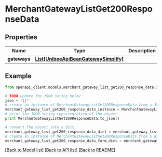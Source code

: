 # MerchantGatewayListGet200ResponseData


## Properties

Name | Type | Description | Notes
------------ | ------------- | ------------- | -------------
**gateways** | [**List[UnibeeApiBeanGatewaySimplify]**](UnibeeApiBeanGatewaySimplify.md) |  | [optional] 

## Example

```python
from openapi_client.models.merchant_gateway_list_get200_response_data import MerchantGatewayListGet200ResponseData

# TODO update the JSON string below
json = "{}"
# create an instance of MerchantGatewayListGet200ResponseData from a JSON string
merchant_gateway_list_get200_response_data_instance = MerchantGatewayListGet200ResponseData.from_json(json)
# print the JSON string representation of the object
print MerchantGatewayListGet200ResponseData.to_json()

# convert the object into a dict
merchant_gateway_list_get200_response_data_dict = merchant_gateway_list_get200_response_data_instance.to_dict()
# create an instance of MerchantGatewayListGet200ResponseData from a dict
merchant_gateway_list_get200_response_data_form_dict = merchant_gateway_list_get200_response_data.from_dict(merchant_gateway_list_get200_response_data_dict)
```
[[Back to Model list]](../README.md#documentation-for-models) [[Back to API list]](../README.md#documentation-for-api-endpoints) [[Back to README]](../README.md)


